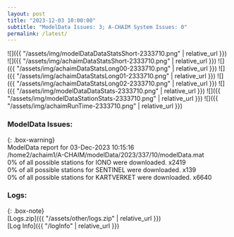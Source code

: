 ```yaml
---
layout: post
title: "2023-12-03 10:00:00"
subtitle: "ModelData Issues: 3; A-CHAIM System Issues: 0"
permalink: /latest/
---
```


![]({{ "/assets/img/modelDataDataStatsShort-2333710.png" | relative_url }})
![]({{ "/assets/img/achaimDataStatsShort-2333710.png" | relative_url }})
![]({{ "/assets/img/achaimDataStatsLong00-2333710.png" | relative_url }})
![]({{ "/assets/img/achaimDataStatsLong01-2333710.png" | relative_url }})
![]({{ "/assets/img/achaimDataStatsLong02-2333710.png" | relative_url }})
![]({{ "/assets/img/modelDataDataStats-2333710.png" | relative_url }})
![]({{ "/assets/img/modelDataStationStats-2333710.png" | relative_url }})
![]({{ "/assets/img/achaimRunTime-2333710.png" | relative_url }})


### ModelData Issues:  
  
{: .box-warning}  
 ModelData report for 03-Dec-2023 10:15:16   
 /home2/achaim1/A-CHAIM/modelData/2023/337/10/modelData.mat   
 0% of all possible stations for IONO were downloaded. x2419   
 0% of all possible stations for SENTINEL were downloaded. x139   
 0% of all possible stations for KARTVERKET were downloaded. x6640   
  


### Logs:  
  
{: .box-note}  
[Logs.zip]({{ "/assets/other/logs.zip" | relative_url }})  
[Log Info]({{ "/logInfo" | relative_url }})  
